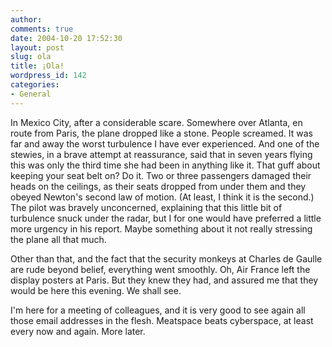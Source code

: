 ```yaml
---
author:
comments: true
date: 2004-10-20 17:52:30
layout: post
slug: ola
title: ¡Ola!
wordpress_id: 142
categories:
- General
---
```


In Mexico City, after a considerable scare. Somewhere over Atlanta, en route from Paris, the plane dropped like a stone. People screamed. It was far and away the worst turbulence I have  ever experienced. And one of the stewies, in a brave attempt at reassurance, said that in seven years flying this was only the third time she had been in anything like it. That guff about keeping your seat belt on? Do it. Two or three passengers damaged their heads on the ceilings, as their seats dropped from under them and they obeyed Newton's second law of motion. (At least, I think it is the second.) The pilot was bravely unconcerned, explaining that this little bit of turbulence snuck under the radar, but I for one would have preferred a little more urgency in his report. Maybe something about it not really stressing the plane all that much.

Other than that, and the fact that the security monkeys at Charles de Gaulle are rude beyond belief, everything went smoothly. Oh, Air France left the display posters at Paris. But they knew they had, and assured me that they would be here this evening. We shall see.

I'm here for a meeting of colleagues, and it is very good to see again all those email addresses in the flesh. Meatspace beats cyberspace, at least every now and again. More later.
 
